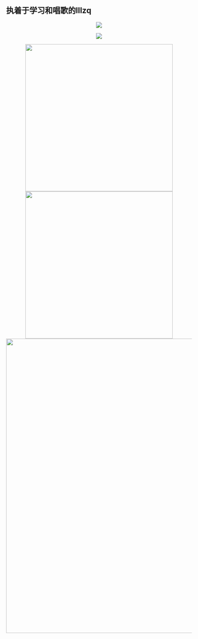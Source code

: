 ## 执着于学习和唱歌的lllzq

<p align="center">
<img src="https://capsule-render.vercel.app/api?type=waving&color=timeGradient&height=200&&section=header&text=立志每天学习!&fontSize=90&fontAlign=50&fontAlignY=30&desc=I%20am%20lllzq!&descAlign=50&descSize=30&descAlignY=60&animation=twinkling">
</p>

<p align="center">
<img src="https://readme-typing-svg.demolab.com?font=Orbitron&size=25&pause=1000&center=true&vCenter=true&random=false&width=600&lines=Go+Go+Go!" />
</p>
 
<p align="center">
<img align="center" width="400" src="https://github-readme-stats.vercel.app/api?username=chillyjing&theme=transparent&include_all_commits=true&show_icons=true&hide_border=true" />
 
<!-- https://github.com/DenverCoder1/github-readme-streak-stats -->
<img align="center" width="400" src="https://streak-stats.demolab.com?user=chillyjing&theme=transparent&date_format=%5BY.%5Dn.j&hide_border=true" />
<br/>
 
<!-- https://github.com/Ashutosh00710/github-readme-activity-graph -->
<img width="800" src="https://github-readme-activity-graph.vercel.app/graph?username=chillyjing&theme=github-compact&hide_border=true&area=true">
<br/>




